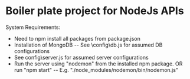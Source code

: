 Boiler plate project for NodeJs APIs
==========================

System Requirements:

- Need to npm install all packages from package.json
- Installation of MongoDB
-- See \config\db.js for assumed DB configurations
- See config\server.js for assumed server configurations
- Run the server using "nodemon" from the installed npm package. OR run "npm start"
-- E.g. "./node_modules/nodemon/bin/nodemon.js"
